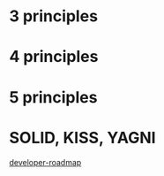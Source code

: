 # 3 principles

# 4 principles

# 5 principles

# SOLID, KISS, YAGNI
[developer-roadmap](https://github.com/kamranahmedse/developer-roadmap)

